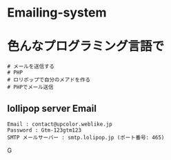 ﻿# Emailing-system

# 色んなプログラミング言語で
    # メールを送信する
    # PHP
    # ロリポップで自分のメアドを作る
    # PHPでメール送信

## lollipop server Email
    Email : contact@upcolor.weblike.jp
    Password : Gtm-123gtm123
    SMTP メールサーバー : smtp.lolipop.jp (ポート番号: 465)


G
